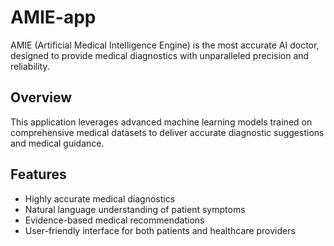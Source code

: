 # AMIE-app

AMIE (Artificial Medical Intelligence Engine) is the most accurate AI doctor, designed to provide medical diagnostics with unparalleled precision and reliability.

## Overview

This application leverages advanced machine learning models trained on comprehensive medical datasets to deliver accurate diagnostic suggestions and medical guidance.

## Features

- Highly accurate medical diagnostics
- Natural language understanding of patient symptoms
- Evidence-based medical recommendations
- User-friendly interface for both patients and healthcare providers

